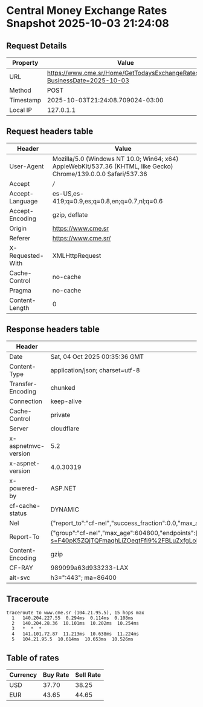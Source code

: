 # Central Money Exchange Rates Snapshot 2025-10-03 21:24:08
## Request Details

| Property | Value |
|----------|-------|
| URL | https://www.cme.sr/Home/GetTodaysExchangeRates/?BusinessDate=2025-10-03 |
| Method | POST |
| Timestamp | 2025-10-03T21:24:08.709024-03:00 |
| Local IP | 127.0.1.1 |
    
## Request headers table

| Header | Value |
|--------|-------|
| User-Agent | Mozilla/5.0 (Windows NT 10.0; Win64; x64) AppleWebKit/537.36 (KHTML, like Gecko) Chrome/139.0.0.0 Safari/537.36 |
| Accept | */* |
| Accept-Language | es-US,es-419;q=0.9,es;q=0.8,en;q=0.7,nl;q=0.6 |
| Accept-Encoding | gzip, deflate |
| Origin | https://www.cme.sr |
| Referer | https://www.cme.sr/ |
| X-Requested-With | XMLHttpRequest |
| Cache-Control | no-cache |
| Pragma | no-cache |
| Content-Length | 0 |

    
## Response headers table
| Header | Value |
|--------|-------|
| Date | Sat, 04 Oct 2025 00:35:36 GMT |
| Content-Type | application/json; charset=utf-8 |
| Transfer-Encoding | chunked |
| Connection | keep-alive |
| Cache-Control | private |
| Server | cloudflare |
| x-aspnetmvc-version | 5.2 |
| x-aspnet-version | 4.0.30319 |
| x-powered-by | ASP.NET |
| cf-cache-status | DYNAMIC |
| Nel | {"report_to":"cf-nel","success_fraction":0.0,"max_age":604800} |
| Report-To | {"group":"cf-nel","max_age":604800,"endpoints":[{"url":"https://a.nel.cloudflare.com/report/v4?s=F40pK5ZQjTQFmaqhLiZOegtFfi9%2FBLuZxfgLoMVm0Kn1V1HTyBU59UZsrPfI3BH896gNtFq%2BqxgGDxgxKHxcf7ubnRFmCktGmU8%3D"}]} |
| Content-Encoding | gzip |
| CF-RAY | 989099a63d933233-LAX |
| alt-svc | h3=":443"; ma=86400 |

## Traceroute 

```
traceroute to www.cme.sr (104.21.95.5), 15 hops max
  1   140.204.227.55  0.294ms  0.114ms  0.108ms 
  2   140.204.28.36  10.101ms  10.202ms  10.254ms 
  3   *  *  * 
  4   141.101.72.87  11.213ms  10.638ms  11.224ms 
  5   104.21.95.5  10.614ms  10.653ms  10.526ms 

```


## Table of rates

| Currency | Buy Rate | Sell Rate |
|----------|----------|-----------|
| USD | 37.70 | 38.25 |
| EUR | 43.65 | 44.65 |
